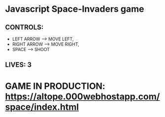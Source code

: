 # Javascript Space-Invaders game

## CONTROLS:
* LEFT ARROW --> MOVE LEFT,
* RIGHT ARROW --> MOVE RIGHT,
* SPACE --> SHOOT

## LIVES: 3

# GAME IN PRODUCTION: https://altope.000webhostapp.com/space/index.html
